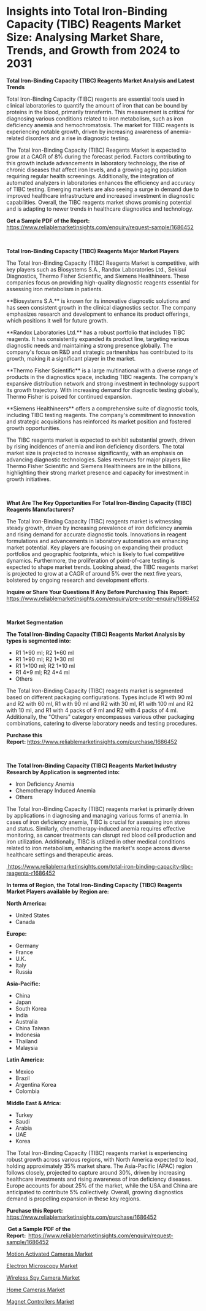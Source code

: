 <p><h1>Insights into Total Iron-Binding Capacity (TIBC) Reagents Market Size: Analysing Market Share, Trends, and Growth from 2024 to 2031</h1></p><p><strong>Total Iron-Binding Capacity (TIBC) Reagents Market Analysis and Latest Trends</strong></p>
<p><p>Total Iron-Binding Capacity (TIBC) reagents are essential tools used in clinical laboratories to quantify the amount of iron that can be bound by proteins in the blood, primarily transferrin. This measurement is critical for diagnosing various conditions related to iron metabolism, such as iron deficiency anemia and hemochromatosis. The market for TIBC reagents is experiencing notable growth, driven by increasing awareness of anemia-related disorders and a rise in diagnostic testing.</p><p>The Total Iron-Binding Capacity (TIBC) Reagents Market is expected to grow at a CAGR of 8% during the forecast period. Factors contributing to this growth include advancements in laboratory technology, the rise of chronic diseases that affect iron levels, and a growing aging population requiring regular health screenings. Additionally, the integration of automated analyzers in laboratories enhances the efficiency and accuracy of TIBC testing. Emerging markets are also seeing a surge in demand due to improved healthcare infrastructure and increased investment in diagnostic capabilities. Overall, the TIBC reagents market shows promising potential and is adapting to newer trends in healthcare diagnostics and technology.</p></p>
<p><strong>Get a Sample PDF of the Report:&nbsp;</strong> <a href="https://www.reliablemarketinsights.com/enquiry/request-sample/1686452?utm_campaign=1731&utm_medium=2&utm_source=Github&utm_content=ia&utm_term=19102024&utm_id=total-iron-binding-capacity-tibc-reagents">https://www.reliablemarketinsights.com/enquiry/request-sample/1686452</a></p>
<p>&nbsp;</p>
<p><strong>Total Iron-Binding Capacity (TIBC) Reagents Major Market Players</strong></p>
<p><p>The Total Iron-Binding Capacity (TIBC) Reagents Market is competitive, with key players such as Biosystems S.A., Randox Laboratories Ltd., Sekisui Diagnostics, Thermo Fisher Scientific, and Siemens Healthineers. These companies focus on providing high-quality diagnostic reagents essential for assessing iron metabolism in patients.</p><p>**Biosystems S.A.** is known for its innovative diagnostic solutions and has seen consistent growth in the clinical diagnostics sector. The company emphasizes research and development to enhance its product offerings, which positions it well for future growth. </p><p>**Randox Laboratories Ltd.** has a robust portfolio that includes TIBC reagents. It has consistently expanded its product line, targeting various diagnostic needs and maintaining a strong presence globally. The company's focus on R&D and strategic partnerships has contributed to its growth, making it a significant player in the market.</p><p>**Thermo Fisher Scientific** is a large multinational with a diverse range of products in the diagnostics space, including TIBC reagents. The company's expansive distribution network and strong investment in technology support its growth trajectory. With increasing demand for diagnostic testing globally, Thermo Fisher is poised for continued expansion.</p><p>**Siemens Healthineers** offers a comprehensive suite of diagnostic tools, including TIBC testing reagents. The company's commitment to innovation and strategic acquisitions has reinforced its market position and fostered growth opportunities.</p><p>The TIBC reagents market is expected to exhibit substantial growth, driven by rising incidences of anemia and iron deficiency disorders. The total market size is projected to increase significantly, with an emphasis on advancing diagnostic technologies. Sales revenues for major players like Thermo Fisher Scientific and Siemens Healthineers are in the billions, highlighting their strong market presence and capacity for investment in growth initiatives.</p></p>
<p>&nbsp;</p>
<p><strong>What Are The Key Opportunities For Total Iron-Binding Capacity (TIBC) Reagents Manufacturers?</strong></p>
<p><p>The Total Iron-Binding Capacity (TIBC) reagents market is witnessing steady growth, driven by increasing prevalence of iron deficiency anemia and rising demand for accurate diagnostic tools. Innovations in reagent formulations and advancements in laboratory automation are enhancing market potential. Key players are focusing on expanding their product portfolios and geographic footprints, which is likely to fuel competitive dynamics. Furthermore, the proliferation of point-of-care testing is expected to shape market trends. Looking ahead, the TIBC reagents market is projected to grow at a CAGR of around 5% over the next five years, bolstered by ongoing research and development efforts.</p></p>
<p><strong>Inquire or Share Your Questions If Any Before Purchasing This Report:</strong> <a href="https://www.reliablemarketinsights.com/enquiry/pre-order-enquiry/1686452?utm_campaign=1731&utm_medium=2&utm_source=Github&utm_content=ia&utm_term=19102024&utm_id=total-iron-binding-capacity-tibc-reagents">https://www.reliablemarketinsights.com/enquiry/pre-order-enquiry/1686452</a></p>
<p>&nbsp;</p>
<p><strong>Market Segmentation</strong></p>
<p><strong>The Total Iron-Binding Capacity (TIBC) Reagents Market Analysis by types is segmented into:</strong></p>
<p><ul><li>R1 1*90 ml; R2 1*60 ml</li><li>R1 1*90 ml; R2 1*30 ml</li><li>R1 1*100 ml; R2 1*10 ml</li><li>R1 4*9 ml; R2 4*4 ml</li><li>Others</li></ul></p>
<p><p>The Total Iron-Binding Capacity (TIBC) reagents market is segmented based on different packaging configurations. Types include R1 with 90 ml and R2 with 60 ml, R1 with 90 ml and R2 with 30 ml, R1 with 100 ml and R2 with 10 ml, and R1 with 4 packs of 9 ml and R2 with 4 packs of 4 ml. Additionally, the "Others" category encompasses various other packaging combinations, catering to diverse laboratory needs and testing procedures.</p></p>
<p><strong>Purchase this Report:&nbsp;</strong><a href="https://www.reliablemarketinsights.com/purchase/1686452?utm_campaign=1731&utm_medium=2&utm_source=Github&utm_content=ia&utm_term=19102024&utm_id=total-iron-binding-capacity-tibc-reagents">https://www.reliablemarketinsights.com/purchase/1686452</a></p>
<p>&nbsp;</p>
<p><strong>The Total Iron-Binding Capacity (TIBC) Reagents Market Industry Research by Application is segmented into:</strong></p>
<p><ul><li>Iron Deficiency Anemia</li><li>Chemotherapy Induced Anemia</li><li>Others</li></ul></p>
<p><p>The Total Iron-Binding Capacity (TIBC) reagents market is primarily driven by applications in diagnosing and managing various forms of anemia. In cases of iron deficiency anemia, TIBC is crucial for assessing iron stores and status. Similarly, chemotherapy-induced anemia requires effective monitoring, as cancer treatments can disrupt red blood cell production and iron utilization. Additionally, TIBC is utilized in other medical conditions related to iron metabolism, enhancing the market's scope across diverse healthcare settings and therapeutic areas.</p></p>
<p><a href="https://www.reliablemarketinsights.com/total-iron-binding-capacity-tibc-reagents-r1686452?utm_campaign=1731&utm_medium=2&utm_source=Github&utm_content=ia&utm_term=19102024&utm_id=total-iron-binding-capacity-tibc-reagents">&nbsp;https://www.reliablemarketinsights.com/total-iron-binding-capacity-tibc-reagents-r1686452</a></p>
<p><strong>In terms of Region, the Total Iron-Binding Capacity (TIBC) Reagents Market Players available by Region are:</strong></p>
<p>
    <p> <strong> North America: </strong>
        <ul>
            <li>United States</li>
            <li>Canada</li>
        </ul>
        </p> 
    <p> <strong> Europe: </strong>
        <ul>
            <li>Germany</li>
            <li>France</li>
            <li>U.K.</li>
            <li>Italy</li>
            <li>Russia</li>
        </ul>
        </p> 
    <p> <strong> Asia-Pacific: </strong>
        <ul>
            <li>China</li>
            <li>Japan</li>
            <li>South Korea</li>
            <li>India</li>
            <li>Australia</li>
            <li>China Taiwan</li>
            <li>Indonesia</li>
            <li>Thailand</li>
            <li>Malaysia</li>
        </ul>
        </p> 
    <p> <strong> Latin America: </strong>
        <ul>
            <li>Mexico</li>
            <li>Brazil</li>
            <li>Argentina Korea</li>
            <li>Colombia</li>
        </ul>
        </p> 
    <p> <strong> Middle East & Africa: </strong>
        <ul>
            <li>Turkey</li>
            <li>Saudi</li>
            <li>Arabia</li>
            <li>UAE</li>
            <li>Korea</li>
        </ul>
    </p>
    </p>
<p><p>The Total Iron-Binding Capacity (TIBC) reagents market is experiencing robust growth across various regions, with North America expected to lead, holding approximately 35% market share. The Asia-Pacific (APAC) region follows closely, projected to capture around 30%, driven by increasing healthcare investments and rising awareness of iron deficiency diseases. Europe accounts for about 25% of the market, while the USA and China are anticipated to contribute 5% collectively. Overall, growing diagnostics demand is propelling expansion in these key regions.</p></p>
<p><strong>Purchase this Report: </strong><a href="https://www.reliablemarketinsights.com/purchase/1686452?utm_campaign=1731&utm_medium=2&utm_source=Github&utm_content=ia&utm_term=19102024&utm_id=total-iron-binding-capacity-tibc-reagents">https://www.reliablemarketinsights.com/purchase/1686452</a></p>
<p>&nbsp;<strong>Get a Sample PDF of the Report:&nbsp;&nbsp;</strong><a href="https://www.reliablemarketinsights.com/enquiry/request-sample/1686452?utm_campaign=1731&utm_medium=2&utm_source=Github&utm_content=ia&utm_term=19102024&utm_id=total-iron-binding-capacity-tibc-reagents">https://www.reliablemarketinsights.com/enquiry/request-sample/1686452</a></p>
<p><strong></strong></p>
<p><p><a href="https://www.linkedin.com/pulse/navigating-motion-activated-cameras-market-expert-emuje?utm_campaign=1731&utm_medium=2&utm_source=Github&utm_content=ia&utm_term=19102024&utm_id=total-iron-binding-capacity-tibc-reagents">Motion Activated Cameras Market</a></p><p><a href="https://www.linkedin.com/pulse/electron-microscopy-market-outlook-share-analysis-5dyfe?utm_campaign=1731&utm_medium=2&utm_source=Github&utm_content=ia&utm_term=19102024&utm_id=total-iron-binding-capacity-tibc-reagents">Electron Microscopy Market</a></p><p><a href="https://www.linkedin.com/pulse/global-wireless-spy-camera-market-landscape-future-trends-strategic-nqz6c?utm_campaign=1731&utm_medium=2&utm_source=Github&utm_content=ia&utm_term=19102024&utm_id=total-iron-binding-capacity-tibc-reagents">Wireless Spy Camera Market</a></p><p><a href="https://www.linkedin.com/pulse/global-home-cameras-market-share-growth-opportunities-4yzse?utm_campaign=1731&utm_medium=2&utm_source=Github&utm_content=ia&utm_term=19102024&utm_id=total-iron-binding-capacity-tibc-reagents">Home Cameras Market</a></p><p><a href="https://www.linkedin.com/pulse/future-innovation-global-magnet-controllers-market-wnbje?utm_campaign=1731&utm_medium=2&utm_source=Github&utm_content=ia&utm_term=19102024&utm_id=total-iron-binding-capacity-tibc-reagents">Magnet Controllers Market</a></p></p>